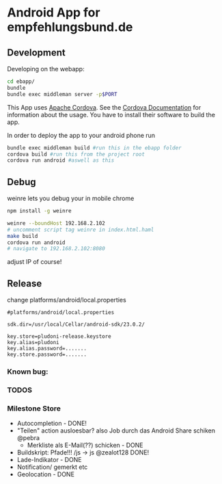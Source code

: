 # Android App for empfehlungsbund.de

## Development

Developing on the webapp:

```bash
cd ebapp/
bundle
bundle exec middleman server -p$PORT

```

This App uses [Apache Cordova](http://cordova.apache.org/).
See the [Cordova Documentation](http://cordova.apache.org/docs/en/3.1.0/) for information about the usage.
You have to install their software to build the app.

In order to deploy the app to your android phone run


```bash
bundle exec middleman build #run this in the ebapp folder
cordova build #run this from the project root
cordova run android #aswell as this
```

## Debug

weinre lets you debug your in mobile chrome

```bash
npm install -g weinre
```

```bash
weinre --boundHost 192.168.2.102
# uncomment script tag weinre in index.html.haml
make build
cordova run android
# navigate to 192.168.2.102:8080
```

adjust IP of course!

## Release

change platforms/android/local.properties

```
#platforms/android/local.properties

sdk.dir=/usr/local/Cellar/android-sdk/23.0.2/

key.store=pludoni-release.keystore
key.alias=pludoni
key.alias.password=.......
key.store.password=.......
```

### Known bug:

### TODOS

### Milestone Store

* Autocompletion - DONE!
* "Teilen" action ausloesbar? also Job durch das Android Share schiken @pebra
  * Merkliste als E-Mail(??) schicken - DONE
* Buildskript: Pfade!!! /js -> js @zealot128 DONE!
* Lade-Indikator - DONE
* Notification/ gemerkt etc
* Geolocation - DONE



